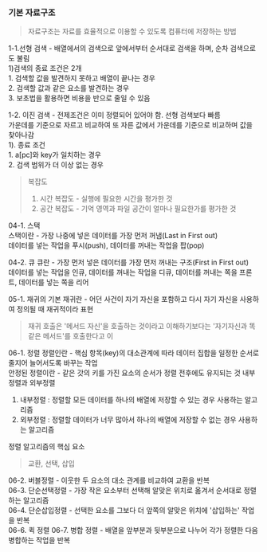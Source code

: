 ### 기본 자료구조

> 자료구조는 자료를 효율적으로 이용할 수 있도록 컴퓨터에 저장하는 방법     

   
1-1.선형 검색 - 배열에서의 검색으로 앞에서부터 순서대로 검색을 하며, 순차 검색으로도 불림      
   1)검색의 종료 조건은 2개   
    1. 검색할 값을 발견하지 못하고 배열이 끝나는 경우   
    2. 검색할 값과 같은 요소를 발견하는 경우   
    3. 보초법을 활용하면 비용을 반으로 줄일 수 있음   

 
1-2. 이진 검색 - 전제조건은 이미 정렬되어 있어야 함. 선형 검색보다 빠름  
         가운데를 기준으로 자르고 비교하여 또 자른 값에서 가운데를 기준으로 비교하며 값을 찾아나감   
   1). 종료 조건   
    1. a[pc]와 key가 일치하는 경우   
    2. 검색 범위가 더 이상 없는 경우

>복잡도
> 1. 시간 복잡도 - 실행에 필요한 시간을 평가한 것
> 2. 공간 복잡도 - 기억 영역과 파일 공간이 얼마나 필요한가를 평가한 것 


04-1. 스택   
스택이란 - 가장 나중에 넣은 데이터를 가장 먼저 꺼냄(Last in First out)   
데이터를 넣는 작업을 푸시(push), 데이터를 꺼내는 작업을 팝(pop)


04-2. 큐
큐란 - 가장 먼저 넣은 데이터를 가장 먼저 꺼내는 구조(First in First out)    
데이터를 넣는 작업을 인큐, 데이터를 꺼내는 작업을 디큐, 데이터를 꺼내는 쪽을 프론트, 데이터를 넣는 쪽을 리어   

05-1. 재귀의 기본
재귀란 - 어던 사건이 자기 자신을 포함하고 다시 자기 자신을 사용하여 정의될 때 재귀적이라 표현
>재귀 호출은 '메서드 자신'을 호출하는 것이라고 이해하기보다는 '자기자신과 똑같은 메서드'를 호출한다고 이

06-1. 정렬
정렬인란 - 핵심 항목(key)의 대소관계에 따라 데이터 집합을 일정한 순서로 줄지어 늘어서도록 바꾸는 작업   
안정된 정렬이란 - 같은 갓의 키를 가진 요소의 순서가 정렬 전후에도 유지되는 것
내부정렬과 외부정렬
1. 내부정렬 : 정렬할 모든 데이터를 하나의 배열에 저장할 수 있는 경우 사용하는 알고리즘
2. 외부정렬 : 정렬할 데이터가 너무 많아서 하나의 배열에 저장할 수 없는 경우 사용하는 알고리즘   

정렬 알고리즘의 핵심 요소
>교환, 선택, 삽입

06-2. 버블정렬 - 이웃한 두 요소의 대소 관계를 비교하여 교환을 반복   
06-3. 단순선택정렬 - 가장 작은 요소부터 선택해 알맞은 위치로 옮겨서 순서대로 정렬하는 알고리즘   
06-4. 단순삽입정렬 - 선택한 요소를 그보다 더 앞쪽의 알맞은 위치에 '삽입하는' 작업을 반복   
06-6. 퀵 정렬 
06-7. 병합 정렬 - 배열을 앞부분과 뒷부분으로 나누어 각가 정렬한 다음 병합하는 작업을 반복 





